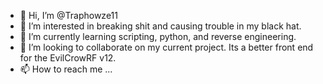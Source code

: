 - 👋 Hi, I’m @Traphowze11
- 👀 I’m interested in breaking shit and causing trouble in my black hat.
- 🌱 I’m currently learning scripting, python, and reverse engineering.
- 💞️ I’m looking to collaborate on my current project. Its a better front end for the EvilCrowRF v12.
- 📫 How to reach me ...

<!---
Traphowze11/Traphowze11 is a ✨ special ✨ repository because its `README.md` (this file) appears on your GitHub profile.
You can click the Preview link to take a look at your changes.
--->

